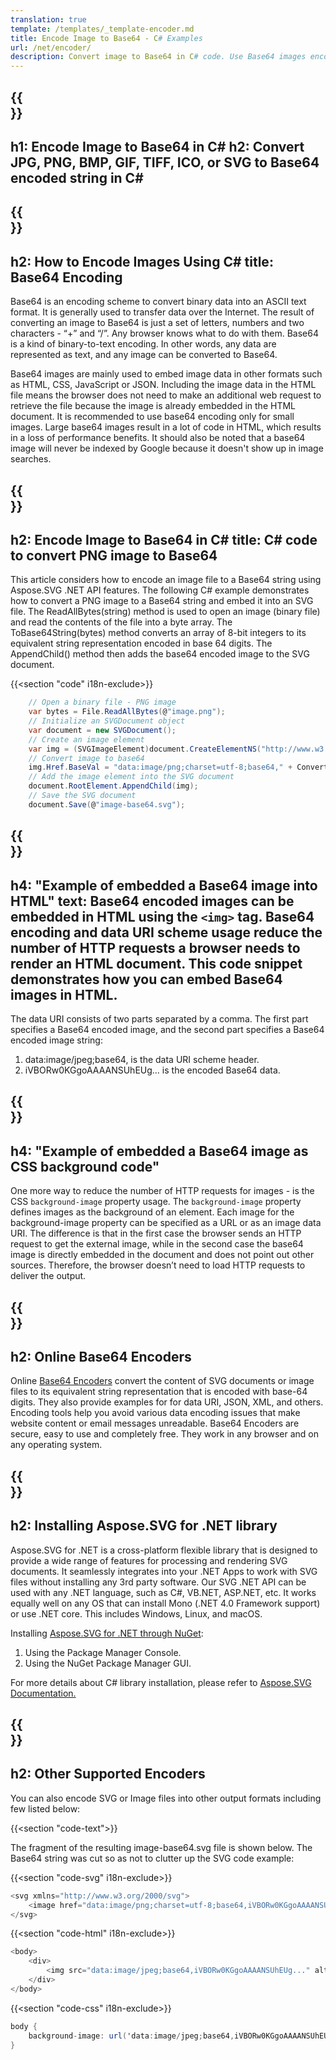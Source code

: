 ```yaml
---
translation: true
template: /templates/_template-encoder.md
title: Encode Image to Base64 - C# Examples
url: /net/encoder/
description: Convert image to Base64 in C# code. Use Base64 images encoded as data URIs to embed them in HTML, CSS, or JSON.
---
```


{{<section banner>}}
---
h1: Encode Image to Base64 in C# 
h2: Convert JPG, PNG, BMP, GIF, TIFF, ICO, or SVG to Base64 encoded string in C#
---

{{<section base64>}}
---
h2: How to Encode Images Using C#
title: Base64 Encoding
---

Base64 is an encoding scheme to convert binary data into an ASCII text format. It is generally used to transfer data over the Internet. The result of converting an image to Base64 is just a set of letters, numbers and two characters - “+” and “/”. Any browser knows what to do with them. Base64 is a kind of binary-to-text encoding. In other words, any data are represented as text, and any image can be converted to Base64.

Base64 images are mainly used to embed image data in other formats such as HTML, CSS, JavaScript or JSON. Including the image data in the HTML file means the browser does not need to make an additional web request to retrieve the file because the image is already embedded in the HTML document. It is recommended to use base64 encoding only for small images. Large base64 images result in a lot of code in HTML, which results in a loss of performance benefits. It should also be noted that a base64 image will never be indexed by Google because it doesn't show up in image searches.

{{<section demos>}}
---
h2: Encode Image to Base64 in C#
title: C# code to convert PNG image to Base64
---

This article considers how to encode an image file to a Base64 string using Aspose.SVG .NET API features. The following C# example demonstrates how to convert a PNG image to a Base64 string and embed it into an SVG file. The ReadAllBytes(string) method is used to open an image  (binary file) and read the contents of the file into a byte array. The ToBase64String(bytes) method converts an array of 8-bit integers to its equivalent string representation encoded in base 64 digits. The AppendChild() method then adds the base64 encoded image to the SVG document.

{{<section "code" i18n-exclude>}}

```cs
    // Open a binary file - PNG image
    var bytes = File.ReadAllBytes(@"image.png");
    // Initialize an SVGDocument object
    var document = new SVGDocument();
    // Create an image element
    var img = (SVGImageElement)document.CreateElementNS("http://www.w3.org/2000/svg", "image");
    // Convert image to base64
    img.Href.BaseVal = "data:image/png;charset=utf-8;base64," + Convert.ToBase64String(bytes);
    // Add the image element into the SVG document
    document.RootElement.AppendChild(img);
    // Save the SVG document
    document.Save(@"image-base64.svg");
```


{{<section html>}}
---
h4: "Example of embedded a Base64 image into HTML"
text: Base64 encoded images can be embedded in HTML using the `<img>` tag. Base64 encoding and data URI scheme usage reduce the number of HTTP requests a browser needs to render an HTML document. This code snippet demonstrates how you can embed Base64 images in HTML.
---

The data URI consists of two parts separated by a comma. The first part specifies a Base64 encoded image, and the second part specifies a Base64 encoded image string:

1. data:image/jpeg;base64, is the data URI scheme header.
1. iVBORw0KGgoAAAANSUhEUg... is the encoded Base64 data.

{{<section css>}}
---
h4: "Example of embedded a Base64 image as CSS background code"
---

One more way to reduce the number of HTTP requests for images - is the CSS `background-image` property usage. The `background-image` property defines images as the background of an element. Each image for the background-image property can be specified as a URL or as an image data URI. The difference is that in the first case the browser sends an HTTP request to get the external image, while in the second case the base64 image is directly embedded in the document and does not point out other sources. Therefore, the browser doesn’t need to load HTTP requests to deliver the output.

{{<section encoder-online>}}
---
h2: Online Base64 Encoders
---

Online <a href="https://products.aspose.app/svg/{{lang}}/encoding" target="_blank">Base64 Encoders</a> convert the content of SVG documents or image files to its equivalent string representation that is encoded with base-64 digits. They also provide examples for for data URI, JSON, XML, and others. Encoding tools help you avoid various data encoding issues that make website content or email messages unreadable. Base64 Encoders are secure, easy to use and completely free. They work in any browser and on any operating system. 

{{<section installing>}}
---
h2: Installing Aspose.SVG for .NET library
---

Aspose.SVG for .NET is a cross-platform flexible library that is designed to provide a wide range of features for processing and rendering SVG documents. It seamlessly integrates into your .NET Apps to work with SVG files without installing any 3rd party software.  Our SVG .NET API can be used with any .NET language, such as C#, VB.NET, ASP.NET, etc. It works equally well on any OS that can install Mono (.NET 4.0 Framework support) or use .NET core.  This includes Windows, Linux, and macOS.

Installing <a href="https://www.nuget.org/packages/Aspose.SVG" target="_blank">Aspose.SVG for .NET through NuGet</a>:

1. Using the Package Manager Console. 
1. Using the NuGet Package Manager GUI.  

For more details about C# library installation, please refer to [Aspose.SVG Documentation.](https://docs.aspose.com/svg/net/getting-started/installation/)

{{<section other-conversions>}}
---
h2: Other Supported Encoders
---

You can also encode SVG or Image files into other output formats including few listed below:

{{<section "code-text">}}

The fragment of the resulting image-base64.svg file is shown below. The Base64 string was cut so as not to clutter up the SVG code example:

{{<section "code-svg" i18n-exclude>}}

```cs
<svg xmlns="http://www.w3.org/2000/svg">
	<image href="data:image/png;charset=utf-8;base64,iVBORw0KGgoAAAANSUhEUg..." alt="Red border"/>
</svg>
```

{{<section "code-html" i18n-exclude>}}

```cs
<body>
    <div>
        <img src="data:image/jpeg;base64,iVBORw0KGgoAAAANSUhEUg..." alt="Red border">
    </div>
</body>
```

{{<section "code-css" i18n-exclude>}}

```cs
body {
    background-image: url('data:image/jpeg;base64,iVBORw0KGgoAAAANSUhEUg...');
}
```